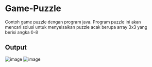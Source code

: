 # Game-Puzzle

Contoh game puzzle dengan program java. Program puzzle ini akan mencari solusi untuk menyelsaikan puzzle acak berupa array 3x3 yang berisi angka 0-8

## Output 

![image](https://user-images.githubusercontent.com/52452132/121354602-3ac20c00-c959-11eb-99f4-4767a2659d5f.png) ![image](https://user-images.githubusercontent.com/52452132/121354685-4f9e9f80-c959-11eb-98d0-3de4e7dca437.png)
